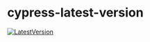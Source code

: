 # cypress-latest-version
[![LatestVersion](https://img.shields.io/endpoint?url=https://cloud.cypress.io/badge/count/jx2v6s/main&style=flat&logo=cypress)](https://cloud.cypress.io/projects/jx2v6s/runs)
